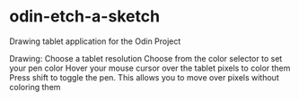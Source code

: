 # odin-etch-a-sketch
Drawing tablet application for the Odin Project

Drawing:
Choose a tablet resolution
Choose from the color selector to set your pen color
Hover your mouse cursor over the tablet pixels to color them
Press shift to toggle the pen. This allows you to move over pixels without coloring them